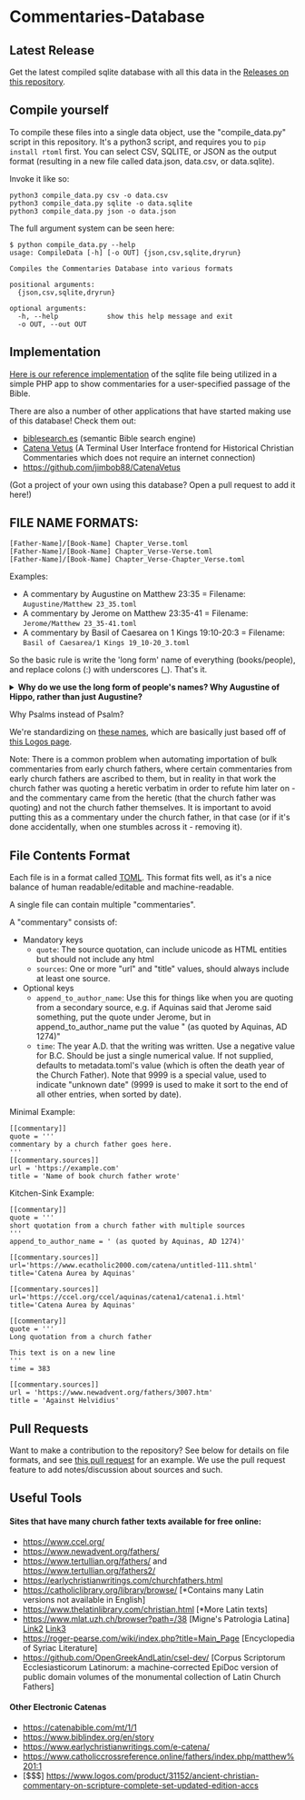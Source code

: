 # Commentaries-Database

## Latest Release

Get the latest compiled sqlite database with all this data in the [Releases on this repository](https://github.com/HistoricalChristianFaith/Commentaries-Database/releases).

## Compile yourself

To compile these files into a single data object, use the "compile_data.py" script in this repository. It's a python3 script, and requires you to `pip install rtoml` first. You can select CSV, SQLITE, or JSON as the output format (resulting in a new file called data.json, data.csv, or data.sqlite).

Invoke it like so:

```
python3 compile_data.py csv -o data.csv
python3 compile_data.py sqlite -o data.sqlite
python3 compile_data.py json -o data.json
```

The full argument system can be seen here:

```commandline
$ python compile_data.py --help
usage: CompileData [-h] [-o OUT] {json,csv,sqlite,dryrun}

Compiles the Commentaries Database into various formats

positional arguments:
  {json,csv,sqlite,dryrun}

optional arguments:
  -h, --help            show this help message and exit
  -o OUT, --out OUT
```

## Implementation

[Here is our reference implementation](https://github.com/HistoricalChristianFaith/Commentaries-Interface) of the sqlite file being utilized in a simple PHP app to show commentaries for a user-specified passage of the Bible.

There are also a number of other applications that have started making use of this database! Check them out:

- [biblesearch.es](https://www.biblesearch.es) (semantic Bible search engine)
- [Catena Vetus](https://github.com/jimbob88/CatenaVetus) (A Terminal User Interface frontend for Historical Christian Commentaries which does not require an internet connection)
- https://github.com/jimbob88/CatenaVetus

(Got a project of your own using this database? Open a pull request to add it here!)

## FILE NAME FORMATS:

```
[Father-Name]/[Book-Name] Chapter_Verse.toml
[Father-Name]/[Book-Name] Chapter_Verse-Verse.toml
[Father-Name]/[Book-Name] Chapter_Verse-Chapter_Verse.toml
```

Examples:

- A commentary by Augustine on Matthew 23:35 = Filename: `Augustine/Matthew 23_35.toml`
- A commentary by Jerome on Matthew 23:35-41 = Filename: `Jerome/Matthew 23_35-41.toml`
- A commentary by Basil of Caesarea on 1 Kings 19:10-20:3 = Filename: `Basil of Caesarea/1 Kings 19_10-20_3.toml`

So the basic rule is write the 'long form' name of everything (books/people), and replace colons (:) with underscores (_). That's it.

<details>
    <summary><b>Why do we use the long form of people's names? Why Augustine of Hippo, rather than just Augustine?</b></summary>

The reason for this is simple enough - In his Catena Aurea, Aquinas lists "Maximus" as the author for several commentaries.

On a Maximus commentary of Luke 3:7-9, Aquinas prefixes the quotation with "lib. Ascet.", which easily enough points to Liber Asceticus, a writing by [Maximus the Confessor](https://en.wikipedia.org/wiki/Maximus_the_Confessor#Writings).

However on a Maximus commentary on Luke 2:8-12 and Matthew 3:1-3, Aquinas prefixes the quotations with "in Serm. Nativ. 4." and "Hom. in Joan. Bap. nat. 1." - and it does not appear Maximus the Confessor left us any sermons or homilies [among his writings](https://en.wikipedia.org/wiki/Maximus_the_Confessor#Writings). However Maximus of Turin [left many of both](https://en.wikipedia.org/wiki/Maximus_of_Turin#Works), and is likely these source for these commentaries Aquinas quoted.

Having to dig into problems like that increase the rate at which my gray hair grows, therefore we seek the most descriptive names possible for each person in this repo.

We also accept that for some people, it is not possible/necessary. For example, `Jerome` is universally understood to refer to a single man, and he doesn't have any kind of commonly known longer-form name. However, while `Augustine` is universally understood to refer to a single man, he does have a common longer-form name which we therefore use, `Augustine of Hippo`.
</details>

Why Psalms instead of Psalm?

We're standardizing on [these names](https://github.com/HistoricalChristianFaith/Commentaries-Interface/blob/master/func.php#L82), which are basically just based off of [this Logos page](https://www.logos.com/bible-book-abbreviations).

Note: There is a common problem when automating importation of bulk commentaries from early church fathers, where certain commentaries from early church fathers are ascribed to them, but in reality in that work the church father was quoting a heretic verbatim in order to refute him later on - and the commentary came from the heretic (that the church father was quoting) and not the church father themselves. It is important to avoid putting this as a commentary under the church father, in that case (or if it's done accidentally, when one stumbles across it - removing it).

## File Contents Format

Each file is in a format called [TOML](https://github.com/toml-lang/toml). This format fits well, as it's a nice balance of human readable/editable and machine-readable.

A single file can contain multiple "commentaries".

A "commentary" consists of:

- Mandatory keys
    - `quote`: The source quotation, can include unicode as HTML entities but should not include any html
    - `sources`: One or more "url" and "title" values, should always include at least one source.
- Optional keys
    - `append_to_author_name`: Use this for things like when you are quoting from a secondary source, e.g. if Aquinas said that Jerome said something, put the quote under Jerome, but in append_to_author_name put the value " (as quoted by Aquinas, AD 1274)"
    - `time`: The year A.D. that the writing was written. Use a negative value for B.C. Should be just a single numerical value. If not supplied, defaults to metadata.toml's value (which is often the death year of the Church Father). Note that 9999 is a special value, used to indicate "unknown date" (9999 is used to make it sort to the end of all other entries, when sorted by date).

Minimal Example:

```
[[commentary]]
quote = '''
commentary by a church father goes here.
'''
[[commentary.sources]]
url = 'https://example.com'
title = 'Name of book church father wrote'
```

Kitchen-Sink Example:

```
[[commentary]]
quote = '''
short quotation from a church father with multiple sources
'''
append_to_author_name = ' (as quoted by Aquinas, AD 1274)'

[[commentary.sources]]
url='https://www.ecatholic2000.com/catena/untitled-111.shtml'
title='Catena Aurea by Aquinas'

[[commentary.sources]]
url='https://ccel.org/ccel/aquinas/catena1/catena1.i.html'
title='Catena Aurea by Aquinas'

[[commentary]]
quote = '''
Long quotation from a church father

This text is on a new line
'''
time = 383

[[commentary.sources]]
url = 'https://www.newadvent.org/fathers/3007.htm'
title = 'Against Helvidius'
```

## Pull Requests

Want to make a contribution to the repository? See below for details on file formats, and see [this pull request](https://github.com/HistoricalChristianFaith/Commentaries-Database/pull/1) for an example. We use the pull request feature to add notes/discussion about sources and such.

## Useful Tools

#### Sites that have many church father texts available for free online:

* https://www.ccel.org/
* https://www.newadvent.org/fathers/
* https://www.tertullian.org/fathers/ and https://www.tertullian.org/fathers2/
* https://earlychristianwritings.com/churchfathers.html
* https://catholiclibrary.org/library/browse/ [*Contains many Latin versions not available in English]
* https://www.thelatinlibrary.com/christian.html [*More Latin texts]
* https://www.mlat.uzh.ch/browser?path=/38 [Migne's Patrologia Latina] [Link2](https://www.roger-pearse.com/weblog/patrologia-latina-pl-volumes-available-online/) [Link3](https://docs.google.com/spreadsheets/d/e/2PACX-1vRkUFBfVVqv5Tr2aZS4apFNpTJ-ys6VqeQxgsAI1v7cH5putIgchYWJAVGHuu0lWGmdD2DU7Vb1o7XH/pubhtml#)
* https://roger-pearse.com/wiki/index.php?title=Main_Page [Encyclopedia of Syriac Literature]
* https://github.com/OpenGreekAndLatin/csel-dev/ [Corpus Scriptorum Ecclesiasticorum Latinorum: a machine-corrected EpiDoc version of public domain volumes of the monumental collection of Latin Church Fathers]

#### Other Electronic Catenas

* https://catenabible.com/mt/1/1
* https://www.biblindex.org/en/story
* https://www.earlychristianwritings.com/e-catena/
* https://www.catholiccrossreference.online/fathers/index.php/matthew%201:1
* [$$$] https://www.logos.com/product/31152/ancient-christian-commentary-on-scripture-complete-set-updated-edition-accs
